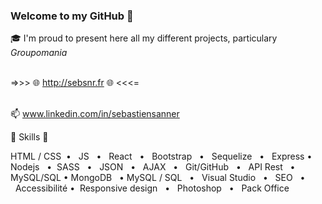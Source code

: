 ### Welcome to my GitHub  👋  

🎓  I'm proud to present here all my different projects, particulary *Groupomania*

<br /> =>>> 🌐 http://sebsnr.fr 🌐 <<<= 
 
<br /> 📫   www.linkedin.com/in/sebastiensanner

   
   🔨  Skills  🔨   

HTML / CSS  •   JS   •   React   •   Bootstrap   •   Sequelize   •   Express   •   Nodejs   •   SASS   •   JSON   •   AJAX   •   Git/GitHub   •   API Rest   •   MySQL/SQL   •   MongoDB   •   MySQL / SQL   •   Visual Studio   •   SEO   •   Accessibilité   •   Responsive design   •   Photoshop   •   Pack Office
